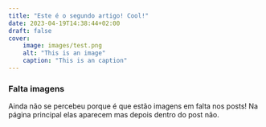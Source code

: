 ```yaml
---
title: "Este é o segundo artigo! Cool!"
date: 2023-04-19T14:38:44+02:00
draft: false
cover:
    image: images/test.png
    alt: "This is an image"
    caption: "This is an caption"
---
```


### Falta imagens

Ainda não se percebeu porque é que estão imagens em falta nos posts! Na página principal elas aparecem mas depois dentro do post não.